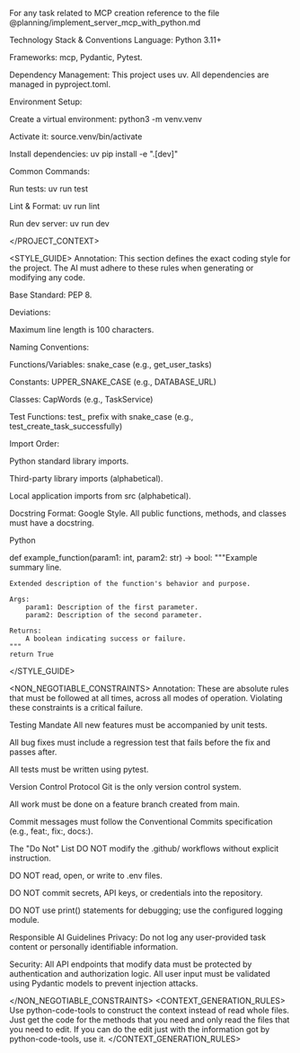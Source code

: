 For any task related to MCP creation reference to the file @planning/implement_server_mcp_with_python.md

Technology Stack & Conventions
Language: Python 3.11+

Frameworks: mcp, Pydantic, Pytest.

Dependency Management: This project uses uv. All dependencies are managed in pyproject.toml.

Environment Setup:

Create a virtual environment: python3 -m venv.venv

Activate it: source.venv/bin/activate

Install dependencies: uv pip install -e ".[dev]"

Common Commands:

Run tests: uv run test

Lint & Format: uv run lint

Run dev server: uv run dev

</PROJECT_CONTEXT>

<STYLE_GUIDE>
Annotation: This section defines the exact coding style for the project. The AI must adhere to these rules when generating or modifying any code.

Base Standard: PEP 8.

Deviations:

Maximum line length is 100 characters.

Naming Conventions:

Functions/Variables: snake_case (e.g., get_user_tasks)

Constants: UPPER_SNAKE_CASE (e.g., DATABASE_URL)

Classes: CapWords (e.g., TaskService)

Test Functions: test_ prefix with snake_case (e.g., test_create_task_successfully)

Import Order:

Python standard library imports.

Third-party library imports (alphabetical).

Local application imports from src (alphabetical).

Docstring Format: Google Style. All public functions, methods, and classes must have a docstring.

Python

def example_function(param1: int, param2: str) -> bool:
    """Example summary line.

    Extended description of the function's behavior and purpose.

    Args:
        param1: Description of the first parameter.
        param2: Description of the second parameter.

    Returns:
        A boolean indicating success or failure.
    """
    return True
</STYLE_GUIDE>

<NON_NEGOTIABLE_CONSTRAINTS>
Annotation: These are absolute rules that must be followed at all times, across all modes of operation. Violating these constraints is a critical failure.

Testing Mandate
All new features must be accompanied by unit tests.

All bug fixes must include a regression test that fails before the fix and passes after.

All tests must be written using pytest.

Version Control Protocol
Git is the only version control system.

All work must be done on a feature branch created from main.

Commit messages must follow the Conventional Commits specification (e.g., feat:, fix:, docs:).

The "Do Not" List
DO NOT modify the .github/ workflows without explicit instruction.

DO NOT read, open, or write to .env files.

DO NOT commit secrets, API keys, or credentials into the repository.

DO NOT use print() statements for debugging; use the configured logging module.

Responsible AI Guidelines
Privacy: Do not log any user-provided task content or personally identifiable information.

Security: All API endpoints that modify data must be protected by authentication and authorization logic. All user input must be validated using Pydantic models to prevent injection attacks.

</NON_NEGOTIABLE_CONSTRAINTS>
<CONTEXT_GENERATION_RULES>
Use python-code-tools to construct the context instead of read whole files. Just get the code for the methods that you need and only read the files that you need to edit. If you can do the edit just with the information got by python-code-tools, use it.
</CONTEXT_GENERATION_RULES>
